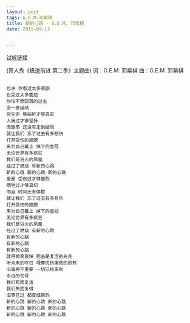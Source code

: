 ```yaml
---
layout: post
tags: G.E.M.邓紫棋
title: 新的心跳 - G.E.M. 邓紫棋
date: 2015-09-13


---
```



[试听链接](http://y.qq.com/#type=song&id=102822120)

(真人秀《极速前进 第二季》主题曲) 
词：G.E.M. 邓紫棋 
曲：G.E.M. 邓紫棋 

<!-- more -->

```

也许 你看过太多悲剧 
也受过太多委屈 
你怕不愿回首的过去 
会一直延续 
但生命 够曲折才够真实 
人痛过才够坚持 
而故事 还没有走到结局 
就让我们 忘了过去有多悲伤 
打开受伤的翅膀 
来为自己戴上 掉下的皇冠 
无论世界有多疯狂 
我们是浴火的凤凰 
经过了燃烧 有新的心跳 
新的心跳 新的心跳 新的心跳 
爱是 受伤过才够轰烈 
牺牲过才够真切 
而且 时间还未停歇 
就让我们 忘了过去有多悲伤 
打开受伤的翅膀 
来为自己戴上 掉下的皇冠 
无论世界有多疯狂 
我们是浴火的凤凰 
经过了燃烧 有新的心跳 
有新的心跳 
有新的心跳 
有新的心跳 
就用微笑哀悼 死去是复活的先兆 
听未来的呼召 埋葬忧伤痛苦的煎熬 
旧事再不重要 一切已经来到 
永远的句号 
我们死而复活 
我们失而复得 
旧事已过 都变成新的 
新的心跳 新的心跳 新的心跳 
新的心跳 新的心跳 新的心跳 
新的心跳 新的心跳 新的心跳

```